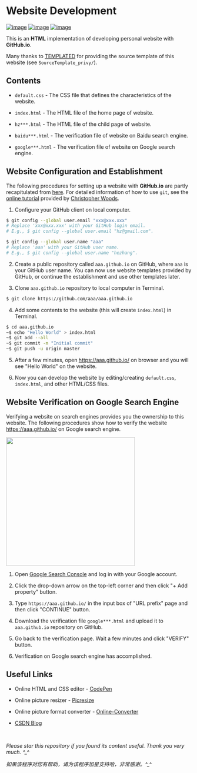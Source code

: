 # Website Development

[![image](https://img.shields.io/badge/license-MIT-green.svg)](https://github.com/HeZhang1994/HeZhang1994.github.io/blob/master/LICENSE)
[![image](https://img.shields.io/badge/lagrange-html5-blue.svg)]()
[![image](https://img.shields.io/badge/status-stable-brightgreen.svg)]()

This is an **HTML** implementation of developing personal website with **GitHub.io**.

Many thanks to [TEMPLATED](http://templated.co) for providing the source template of this website (see `SourceTemplate_privy/`).

## Contents

- `default.css` - The CSS file that defines the characteristics of the website.

- `index.html` - The HTML file of the home page of website.

- `hz***.html` - The HTML file of the child page of website.

- `baidu***.html` - The verification file of website on Baidu search engine.

- `google***.html` - The verification file of website on Google search engine.

## Website Configuration and Establishment

The following procedures for setting up a website with **GitHub.io** are partly recapitulated from [here](https://pages.github.com/). For detailed information of how to use `git`, see the [online tutorial](https://chryswoods.com/beginning_git/) provided by [Christopher Woods](https://github.com/chryswoods).

1. Configure your GitHub client on local computer.
```bash
$ git config --global user.email "xxx@xxx.xxx"
# Replace 'xxx@xxx.xxx' with your GitHub login email.
# E.g., $ git config --global user.email "hz@gmail.com".

$ git config --global user.name "aaa"
# Replace 'aaa' with your GitHub user name.
# E.g., $ git config --global user.name "hezhang".
```

2. Create a public repository called `aaa.github.io` on GitHub, where `aaa` is your GitHub user name. You can now use website templates provided by GitHub, or continue the establishment and use other templates later.

3. Clone `aaa.github.io` repository to local computer in Terminal.
```bash
$ git clone https://github.com/aaa/aaa.github.io
```

4. Add some contents to the website (this will create `index.html`) in Terminal.
```bash
$ cd aaa.github.io
~$ echo "Hello World" > index.html
~$ git add --all
~$ git commit -m "Initial commit"
~$ git push -u origin master
```

5. After a few minutes, open https://aaa.github.io/ on browser and you will see "Hello World" on the website.

6. Now you can develop the website by editing/creating `default.css`, `index.html`, and other HTML/CSS files.

## Website Verification on Google Search Engine

Verifying a website on search engines provides you the ownership to this website. The following procedures show how to verify the website https://aaa.github.io/ on Google search engine.

<img src="https://github.com/HeZhang1994/HeZhang1994.github.io/blob/master/images/Website_GoogleVerification.gif" height="350">

1. Open [Google Search Console](https://search.google.com/search-console/about) and log in with your Google account.

2. Click the drop-down arrow on the top-left corner and then click "+ Add property" button.

3. Type `https://aaa.github.io/` in the input box of "URL prefix" page and then click "CONTINUE" button.

4. Download the verification file `google***.html` and upload it to `aaa.github.io` repository on GitHub.

5. Go back to the verification page. Wait a few minutes and click "VERIFY" button.

6. Verification on Google search engine has accomplished.

<!--
### Baidu Search Engine
1. Open [Baidu Resource Platform](https://ziyuan.baidu.com/) and log in with Baidu account.
2. Click "Add Website" and complete user information (if required).
3. Type __https://aaa.github.io__ in the input box and click "NEXT".
4. Select website attribute (e.g., Information Technology).
5. Select verification method - document verification.
6. Download the verification file `baidu_verify***.html` and upload it to your GitHub.io repository.
7. Go back to the verification page. Wait a few minutes and click "COMPLETE VERIFICATION".
8. Complete verification on Baidu search engine!
-->

## Useful Links

* Online HTML and CSS editor - [CodePen](https://codepen.io/)

* Online picture resizer - [Picresize](http://www.picresize.com/)

* Online picture format converter - [Online-Converter](https://www.online-convert.com/)

* [CSDN Blog](https://blog.csdn.net/renfufei/article/details/37725057)

<br>

<i>Please star this repository if you found its content useful. Thank you very much. ^_^</i>

<i>如果该程序对您有帮助，请为该程序加星支持哈，非常感谢。^_^</i>
